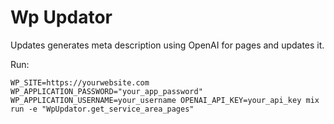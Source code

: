 # Wp Updator

Updates generates meta description using OpenAI for pages and updates it.

Run:

```shell
WP_SITE=https://yourwebsite.com WP_APPLICATION_PASSWORD="your_app_password" WP_APPLICATION_USERNAME=your_username OPENAI_API_KEY=your_api_key mix run -e "WpUpdator.get_service_area_pages"
```
